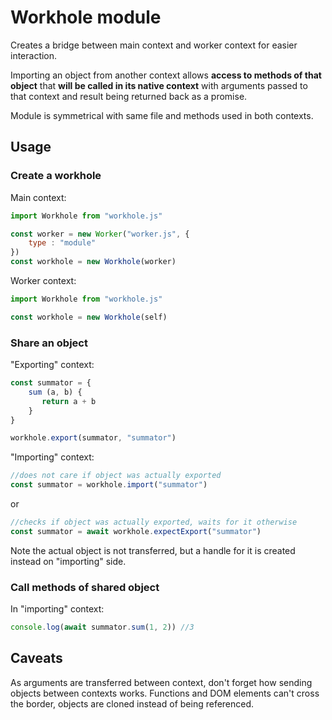 # Workhole module

Creates a bridge between main context and worker context 
for easier interaction. 

Importing an object from another context allows **access to
methods of that object** that **will be called in its native context**
with arguments passed to that context and result being returned 
back as a promise.

Module is symmetrical with same file and methods used in both
contexts.

## Usage

### Create a workhole

Main context:

```js
import Workhole from "workhole.js"

const worker = new Worker("worker.js", {
    type : "module"
})
const workhole = new Workhole(worker)
```

Worker context:

```js
import Workhole from "workhole.js"

const workhole = new Workhole(self)
```

### Share an object

"Exporting" context:

```js
const summator = {
    sum (a, b) {
       return a + b 
    }
}

workhole.export(summator, "summator")
```

"Importing" context:

```js
//does not care if object was actually exported
const summator = workhole.import("summator")
```
or
```js
//checks if object was actually exported, waits for it otherwise
const summator = await workhole.expectExport("summator")
```

Note the actual object is not transferred, 
but a handle for it is created instead on
"importing" side.

### Call methods of shared object

In "importing" context:
```js
console.log(await summator.sum(1, 2)) //3
```

## Caveats

As arguments are transferred between context, don't forget 
how sending objects between contexts works. Functions and DOM elements
can't cross the border, objects are cloned instead of being referenced.
